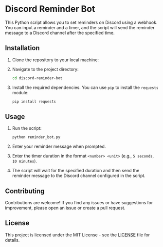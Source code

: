 # Discord Reminder Bot

This Python script allows you to set reminders on Discord using a webhook. You can input a reminder and a timer, and the script will send the reminder message to a Discord channel after the specified time.

## Installation

1. Clone the repository to your local machine:

2. Navigate to the project directory:

    ```bash
    cd discord-reminder-bot
    ```

3. Install the required dependencies. You can use `pip` to install the `requests` module:

    ```bash
    pip install requests
    ```

## Usage

1. Run the script:

    ```bash
    python reminder_bot.py
    ```

2. Enter your reminder message when prompted.

3. Enter the timer duration in the format `<number> <unit>` (e.g., `5 seconds`, `10 minutes`).

4. The script will wait for the specified duration and then send the reminder message to the Discord channel configured in the script.

## Contributing

Contributions are welcome! If you find any issues or have suggestions for improvement, please open an issue or create a pull request.

## License

This project is licensed under the MIT License - see the [LICENSE](LICENSE) file for details.
